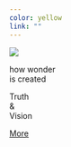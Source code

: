 ```yaml
---
color: yellow
link: ""
---
```

<div class="contained">
  <div class="half left right-align">
    <img class="fit-image vert-center" src="/assets/images/home-slides/half.jpg" />
  </div>
  <div class="half right center-align scale-text">
    <div class="vert-center scale-text">
      <p class="sans small-bottom-gutter">how wonder<br />is created</p>
      <p class="display-serif fit-text">Truth<br />&amp;<br />Vision</p>
      <a class="block-link" href="#">More</a>
    </div>
  </div>
</div>
